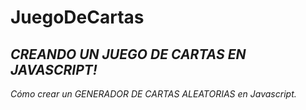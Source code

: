 # JuegoDeCartas

## **_CREANDO UN JUEGO DE CARTAS EN JAVASCRIPT!_**

_Cómo crear un GENERADOR DE CARTAS ALEATORIAS en Javascript._
